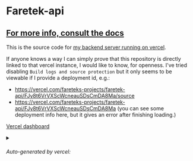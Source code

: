 # Faretek-api

## [For more info, consult the docs](https://faretek1.github.io/faretek-api/)

This is the source code for [my backend server running on vercel](https://faretek-api.vercel.app/).

If anyone knows a way I can simply prove that this repository is directly linked to that vercel instance, I would like to know, for openness. 
I've tried disabling `Build logs and source protection` but it only seems to be viewable if I provide a deployment id, e.g.:
- https://vercel.com/fareteks-projects/faretek-api/FJy8t6VrVXScWcneauSDsCmDA8Ma/source
- https://vercel.com/fareteks-projects/faretek-api/FJy8t6VrVXScWcneauSDsCmDA8Ma (you can see some deployment info here, but it gives an error after finishing loading.)


[Vercel dashboard](https://vercel.com/fareteks-projects/faretek-api)

<details>
<summary>
  
###### Auto-generated by vercel:

</summary>
  
[![Deploy with Vercel](https://vercel.com/button)](https://vercel.com/new/clone?repository-url=https%3A%2F%2Fgithub.com%2Fvercel%2Fexamples%2Ftree%2Fmain%2Fpython%2Fflask3&demo-title=Flask%203%20%2B%20Vercel&demo-description=Use%20Flask%203%20on%20Vercel%20with%20Serverless%20Functions%20using%20the%20Python%20Runtime.&demo-url=https%3A%2F%2Fflask3-python-template.vercel.app%2F&demo-image=https://assets.vercel.com/image/upload/v1669994156/random/flask.png)

# Flask + Vercel

This example shows how to use Flask 3 on Vercel with Serverless Functions using the [Python Runtime](https://vercel.com/docs/concepts/functions/serverless-functions/runtimes/python).

## Demo

https://flask-python-template.vercel.app/

## How it Works

This example uses the Web Server Gateway Interface (WSGI) with Flask to enable handling requests on Vercel with Serverless Functions.

## Running Locally

```bash
npm i -g vercel
vercel dev
```

Your Flask application is now available at `http://localhost:3000`.

## One-Click Deploy

Deploy the example using [Vercel](https://vercel.com?utm_source=github&utm_medium=readme&utm_campaign=vercel-examples):

[![Deploy with Vercel](https://vercel.com/button)](https://vercel.com/new/clone?repository-url=https%3A%2F%2Fgithub.com%2Fvercel%2Fexamples%2Ftree%2Fmain%2Fpython%2Fflask3&demo-title=Flask%203%20%2B%20Vercel&demo-description=Use%20Flask%203%20on%20Vercel%20with%20Serverless%20Functions%20using%20the%20Python%20Runtime.&demo-url=https%3A%2F%2Fflask3-python-template.vercel.app%2F&demo-image=https://assets.vercel.com/image/upload/v1669994156/random/flask.png)

</details>
